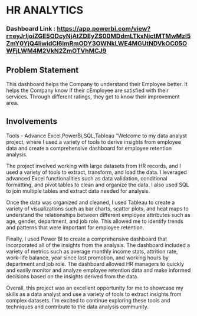 
# HR ANALYTICS

### Dashboard Link : https://app.powerbi.com/view?r=eyJrIjoiZGE5ODcyNjAtZDEyZS00MDdmLTkxNjctMTMwMzI5ZmY0YjQ4IiwidCI6ImRmODY3OWNkLWE4MGUtNDVkOC05OWFjLWM4M2VkN2ZmOTVhMCJ9

## Problem Statement

This dashboard helps the Company to understand their Employee better.
It helps the Company know if their cEmployee are satisfied with their services.
Through different ratings, they get to know their improvement area.

## Involvements

Tools - Advance Excel,PowerBi,SQL,Tableau "Welcome to my data analyst project, where I used a variety of tools to derive insights from employee data and create a comprehensive dashboard for employee retention analysis.

The project involved working with large datasets from HR records, and I used a variety of tools to extract, transform, and load the data. I leveraged advanced Excel functionalities such as data validation, conditional formatting, and pivot tables to clean and organize the data. I also used SQL to join multiple tables and extract data needed for analysis.

Once the data was organized and cleaned, I used Tableau to create a variety of visualizations such as bar charts, scatter plots, and heat maps to understand the relationships between different employee attributes such as age, gender, department, and job role. This allowed me to identify trends and patterns that were important for employee retention.

Finally, I used Power BI to create a comprehensive dashboard that incorporated all of the insights from the analysis. The dashboard included a variety of metrics such as average monthly income stats, attrition rate, work-life balance, year since last promotion, and working hours by department and job role. The dashboard allowed HR managers to quickly and easily monitor and analyze employee retention data and make informed decisions based on the insights derived from the data.

Overall, this project was an excellent opportunity for me to showcase my skills as a data analyst and use a variety of tools to extract insights from complex datasets. I'm excited to continue exploring these tools and techniques and contribute to the data analysis community.

